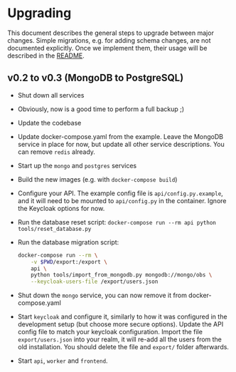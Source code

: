 # Upgrading

This document describes the general steps to upgrade between major changes.
Simple migrations, e.g. for adding schema changes, are not documented
explicitly. Once we implement them, their usage will be described in the
[README](./README.md).


## v0.2 to v0.3 (MongoDB to PostgreSQL)

* Shut down all services
* Obviously, now is a good time to perform a full backup ;)
* Update the codebase
* Update docker-compose.yaml from the example. Leave the MongoDB service in
  place for now, but update all other service descriptions. You can remove
  `redis` already.
* Start up the `mongo` and `postgres` services
* Build the new images (e.g. with `docker-compose build`)
* Configure your API. The example config file is `api/config.py.example`, and
  it will need to be mounted to `api/config.py` in the container. Ignore the
  Keycloak options for now.
* Run the database reset script: `docker-compose run --rm api python tools/reset_database.py`
* Run the database migration script: 
    
    ```bash
    docker-compose run --rm \
        -v $PWD/export:/export \
        api \
        python tools/import_from_mongodb.py mongodb://mongo/obs \
        --keycloak-users-file /export/users.json
    ```
* Shut down the `mongo` service, you can now remove it from docker-compose.yaml
* Start `keycloak` and configure it, similarly to how it was configured in the
  development setup (but choose more secure options). Update the API config
  file to match your keycloak configuration. Import the file
  `export/users.json` into your realm, it will re-add all the users from the
  old installation. You should delete the file and `export/` folder afterwards.
* Start `api`, `worker` and `frontend`.


